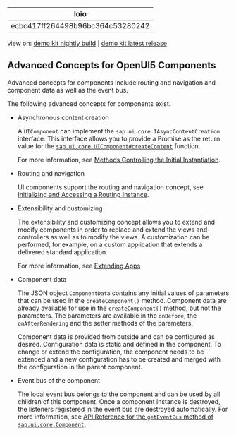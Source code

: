 <!-- loioecbc417ff264498b96bc364c53280242 -->

| loio |
| -----|
| ecbc417ff264498b96bc364c53280242 |

<div id="loio">

view on: [demo kit nightly build](https://openui5nightly.hana.ondemand.com/#/topic/ecbc417ff264498b96bc364c53280242) | [demo kit latest release](https://openui5.hana.ondemand.com/#/topic/ecbc417ff264498b96bc364c53280242)</div>

## Advanced Concepts for OpenUI5 Components

Advanced concepts for components include routing and navigation and component data as well as the event bus.

The following advanced concepts for components exist.

-   Asynchronous content creation

    A `UIComponent` can implement the `sap.ui.core.IAsyncContentCreation` interface. This interface allows you to provide a Promise as the return value for the  [`sap.ui.core.UIComponent#createContent`](https://openui5.hana.ondemand.com/#/api/sap.ui.core.UIComponent/methods/createContent) function.

    For more information, see [Methods Controlling the Initial Instantiation](Methods_Controlling_the_Initial_Instantiation_b430345.md).

-   Routing and navigation

    UI components support the routing and navigation concept, see [Initializing and Accessing a Routing Instance](Initializing_and_Accessing_a_Routing_Instance_acdb6cd.md).

-   Extensibility and customizing

    The extensibility and customizing concept allows you to extend and modify components in order to replace and extend the views and controllers as well as to modify the views. A customization can be performed, for example, on a custom application that extends a delivered standard application.

    For more information, see [Extending Apps](Extending_Apps_a264a9a.md)

-   Component data

    The JSON object `ComponentData` contains any initial values of parameters that can be used in the `createComponent()` method. Component data are already available for use in the `createComponent()` method, but not the parameters. The parameters are available in the `onBefore`, the `onAfterRendering` and the setter methods of the parameters.

    Component data is provided from outside and can be configured as desired. Configuration data is static and defined in the component. To change or extend the configuration, the component needs to be extended and a new configuration has to be created and merged with the configuration in the parent component.

-   Event bus of the component

    The local event bus belongs to the component and can be used by all children of this component. Once a component instance is destroyed, the listeners registered in the event bus are destroyed automatically. For more information, see [API Reference for the `getEventBus` method of `sap.ui.core.Component`](https://openui5.hana.ondemand.com/#/api/sap.ui.core.Component/methods/getEventBus). 


